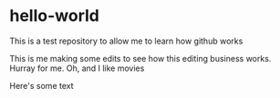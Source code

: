 # hello-world
This is a test repository to allow me to learn how github works

This is me making some edits to see how this editing business works.
Hurray for me.
Oh, and I like movies

Here's some text
